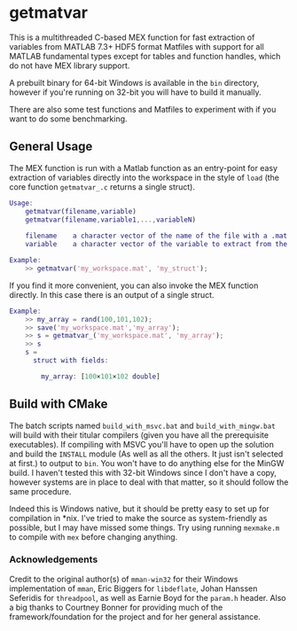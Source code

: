 # getmatvar

This is a multithreaded C-based MEX function for fast extraction of variables from MATLAB 7.3+ HDF5 format Matfiles with support for all MATLAB fundamental types except for tables and function handles, which do not have MEX library support.

A prebuilt binary for 64-bit Windows is available in the `bin` directory, however if you're running on 32-bit you will have to build it manually.

There are also some test functions and Matfiles to experiment with if you want to do some benchmarking.

## General Usage
The MEX function is run with a Matlab function as an entry-point for easy extraction of variables directly into the workspace in the style of `load` (the core function `getmatvar_.c` returns a single struct).

```matlab
Usage:  
	getmatvar(filename,variable)
	getmatvar(filename,variable1,...,variableN)
		
	filename	a character vector of the name of the file with a .mat extension
	variable	a character vector of the variable to extract from the file

Example:
	>> getmatvar('my_workspace.mat', 'my_struct');
```

If you find it more convenient, you can also invoke the MEX function directly. In this case there is an output of a single struct.

```matlab
Example:
	>> my_array = rand(100,101,102);
	>> save('my_workspace.mat','my_array');
	>> s = getmatvar_('my_workspace.mat', 'my_array');
	>> s
	s = 
  	  struct with fields:

	    my_array: [100×101×102 double]

```

## Build with CMake

The batch scripts named `build_with_msvc.bat` and `build_with_mingw.bat` will build with their titular compilers (given you have all the prerequisite executables). If compiling with MSVC you'll have to open up the solution and build the `INSTALL` module (As well as all the others. It just isn't selected at first.) to output to `bin`. You won't have to do anything else for the MinGW build. I haven't tested this with 32-bit Windows since I don't have a copy, however systems are in place to deal with that matter, so it should follow the same procedure.

Indeed this is Windows native, but it should be pretty easy to set up for compilation in *nix. I've tried to make the source as system-friendly as possible, but I may have missed some things. Try using running `mexmake.m` to compile with `mex` before changing anything. 

### Acknowledgements

Credit to the original author(s) of `mman-win32` for their Windows implementation of `mman`, Eric Biggers for `libdeflate`, Johan Hanssen Seferidis for `threadpool`, as well as Earnie Boyd for the `param.h` header. Also a big thanks to Courtney Bonner for providing much of the framework/foundation for the project and for her general assistance.